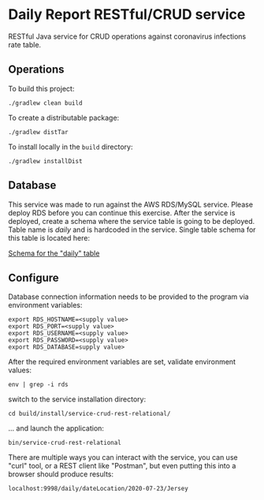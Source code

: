 # Daily Report RESTful/CRUD service

RESTful Java service for CRUD operations against coronavirus infections rate table.

## Operations
To build this project: 
```
./gradlew clean build
```

To create a distributable package:
```
./gradlew distTar
```

To install locally in the `build` directory:
```
./gradlew installDist
```

## Database
This service was made to run against the AWS RDS/MySQL service. Please deploy RDS before you can continue this exercise.
After the service is deployed, create a schema where the service table is going to be deployed. Table name is *daily* 
and is hardcoded in the service. Single table schema for this table is located here:
 
[Schema for the "daily" table](src/main/resources/daily.sql)

## Configure
Database connection information needs to be provided to the program via environment variables:
```
export RDS_HOSTNAME=<supply value>
export RDS_PORT=<supply value>
export RDS_USERNAME=<supply value>
export RDS_PASSWORD=<supply value>
export RDS_DATABASE=supply value>
```

After the required environment variables are set, validate environment values:
```
env | grep -i rds
``` 

switch to the service installation directory:
```
cd build/install/service-crud-rest-relational/
```

... and launch the application:
```
bin/service-crud-rest-relational
```

There are multiple ways you can interact with the service, you can use "curl" tool, or a REST client like "Postman",
but even putting this into a browser should produce results:
```
localhost:9998/daily/dateLocation/2020-07-23/Jersey
```
